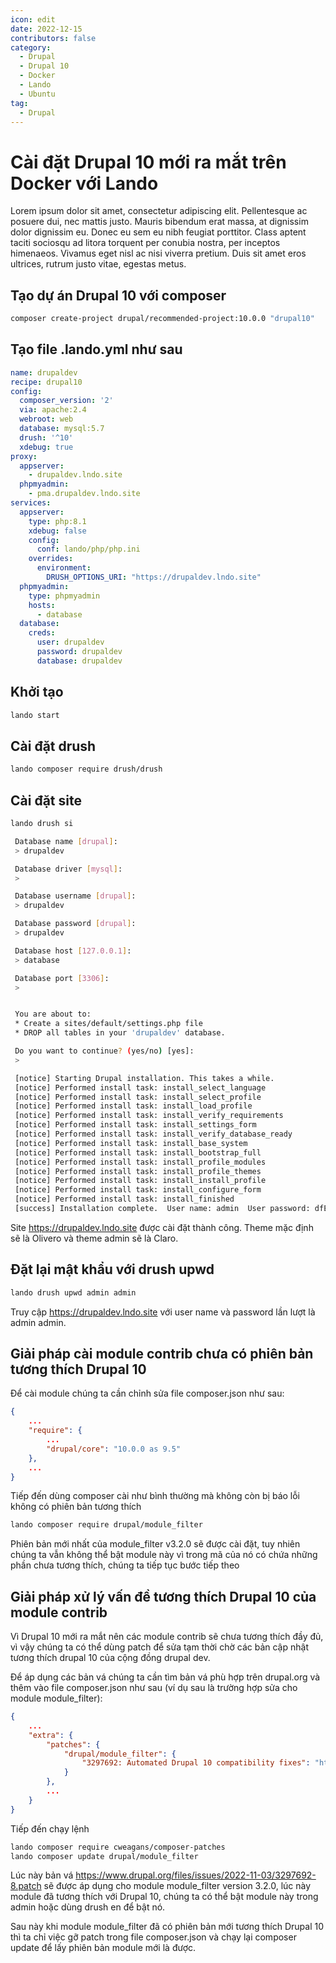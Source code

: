 ```yaml
---
icon: edit
date: 2022-12-15
contributors: false
category:
  - Drupal
  - Drupal 10
  - Docker
  - Lando
  - Ubuntu
tag:
  - Drupal
---
```


# Cài đặt Drupal 10 mới ra mắt trên Docker với Lando

Lorem ipsum dolor sit amet, consectetur adipiscing elit. Pellentesque ac posuere dui, nec mattis justo. Mauris bibendum erat massa, at dignissim dolor dignissim eu. Donec eu sem eu nibh feugiat porttitor. Class aptent taciti sociosqu ad litora torquent per conubia nostra, per inceptos himenaeos. Vivamus eget nisl ac nisi viverra pretium. Duis sit amet eros ultrices, rutrum justo vitae, egestas metus.

## Tạo dự án Drupal 10 với composer

```bash
composer create-project drupal/recommended-project:10.0.0 "drupal10"
```

## Tạo file .lando.yml như sau

```yml
name: drupaldev
recipe: drupal10
config:
  composer_version: '2'
  via: apache:2.4
  webroot: web
  database: mysql:5.7
  drush: '^10'
  xdebug: true
proxy:
  appserver:
    - drupaldev.lndo.site
  phpmyadmin:
    - pma.drupaldev.lndo.site
services:
  appserver:
    type: php:8.1
    xdebug: false
    config:
      conf: lando/php/php.ini
    overrides:
      environment:
        DRUSH_OPTIONS_URI: "https://drupaldev.lndo.site"
  phpmyadmin:
    type: phpmyadmin
    hosts:
      - database
  database:
    creds:
      user: drupaldev
      password: drupaldev
      database: drupaldev
```

## Khởi tạo

```bash
lando start
```

## Cài đặt drush

```bash
lando composer require drush/drush
```

## Cài đặt site

```bash
lando drush si

 Database name [drupal]:
 > drupaldev

 Database driver [mysql]:
 >

 Database username [drupal]:
 > drupaldev

 Database password [drupal]:
 > drupaldev

 Database host [127.0.0.1]:
 > database

 Database port [3306]:
 >


 You are about to:
 * Create a sites/default/settings.php file
 * DROP all tables in your 'drupaldev' database.

 Do you want to continue? (yes/no) [yes]:
 >

 [notice] Starting Drupal installation. This takes a while.
 [notice] Performed install task: install_select_language
 [notice] Performed install task: install_select_profile
 [notice] Performed install task: install_load_profile
 [notice] Performed install task: install_verify_requirements
 [notice] Performed install task: install_settings_form
 [notice] Performed install task: install_verify_database_ready
 [notice] Performed install task: install_base_system
 [notice] Performed install task: install_bootstrap_full
 [notice] Performed install task: install_profile_modules
 [notice] Performed install task: install_profile_themes
 [notice] Performed install task: install_install_profile
 [notice] Performed install task: install_configure_form
 [notice] Performed install task: install_finished
 [success] Installation complete.  User name: admin  User password: dfEJdY86QC
```

Site <https://drupaldev.lndo.site> được cài đặt thành công. Theme mặc định sẽ là Olivero và theme admin sẽ là Claro.

## Đặt lại mật khẩu với drush upwd

```bash
lando drush upwd admin admin
```

Truy cập <https://drupaldev.lndo.site> với user name và password lần lượt là admin admin.

## Giải pháp cài module contrib chưa có phiên bản tương thích Drupal 10

Để cài module chúng ta cần chỉnh sửa file composer.json như sau:

```json
{
    ...
    "require": {
        ...
        "drupal/core": "10.0.0 as 9.5"
    },
    ...
}
```

Tiếp đến dùng composer cài như bình thường mà không còn bị báo lỗi không có phiên bản tương thích

```bash
lando composer require drupal/module_filter
```

Phiên bản mới nhất của module_filter v3.2.0 sẽ được cài đặt, tuy nhiên chúng ta vẫn không thể bật module này vì trong mã của nó có chứa những phần chưa tương thích, chúng ta tiếp tục bước tiếp theo

## Giải pháp xử lý vấn đề tương thích Drupal 10 của module contrib

Vì Drupal 10 mới ra mắt nên các module contrib sẽ chưa tương thích đầy đủ, vì vậy chúng ta có thể dùng patch để sửa tạm thời chờ các bản cập nhật tương thích drupal 10 của cộng đồng drupal dev.

Để áp dụng các bản vá chúng ta cần tìm bản vá phù hợp trên drupal.org và thêm vào file composer.json như sau (ví dụ sau là trường hợp sửa cho module module_filter):

```json
{
    ...
    "extra": {
        "patches": {
            "drupal/module_filter": {
                "3297692: Automated Drupal 10 compatibility fixes": "https://www.drupal.org/files/issues/2022-11-03/3297692-8.patch"
            }
        },
        ...
    }
}
```

Tiếp đến chạy lệnh

```bash
lando composer require cweagans/composer-patches
lando composer update drupal/module_filter
```

Lúc này bản vá <https://www.drupal.org/files/issues/2022-11-03/3297692-8.patch> sẽ được áp dụng cho module module_filter version 3.2.0, lúc này module đã tương thích với Drupal 10, chúng ta có thể bật module này trong admin hoặc dùng drush en để bật nó.

Sau này khi module module_filter đã có phiên bản mới tương thích Drupal 10 thì ta chỉ việc gỡ patch trong file composer.json và chạy lại composer update để lấy phiên bản module mới là được.
